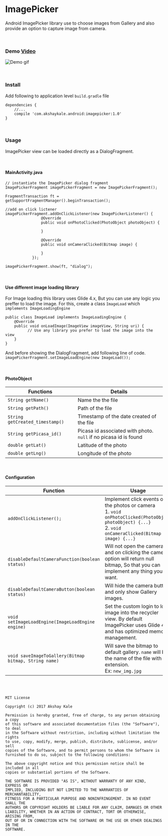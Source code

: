 # ImagePicker

Android ImagePicker library use to choose images from Gallery and also provide an option to capture image from camera.

<br>

### Demo [Video](https://youtu.be/ip0RlWPMN4k) 
![](https://raw.githubusercontent.com/akshaykale/ImagePicker/master/media/demo_gif.gif "Demo gif")


<br>

### Install

Add following to application level ```build.gradle``` file<br>
```
dependencies {
    //...
    compile 'com.akshaykale.android:imagepicker:1.0'
}
```
<br>

### Usage

ImagePicker view can be loaded directly as a DialogFragment.

<br>

#### MainActivity.java

```
// instantiate the ImagePicker dialog fragment
ImagePickerFragment imagePickerFragment = new ImagePickerFragment();

FragmentTransaction ft = getSupportFragmentManager().beginTransaction();

//add on click lictener
imagePickerFragment.addOnClickListener(new ImagePickerListener() {
                @Override
                public void onPhotoClicked(PhotoObject photoObject) {
                    
                }

                @Override
                public void onCameraClicked(Bitmap image) {

                }
            });

imagePickerFragment.show(ft, "dialog");

```
<br>

#### Use different image loading library

For Image loading this library uses Glide 4.x, But you can use any logic you preffer to load the image.
For this, create a class ```ImageLoad``` which  ```implements ImageLoadingEngine``` 
```
public class ImageLoad implements ImageLoadingEngine {
    @Override
    public void onLoadImage(ImageView imageView, String uri) {
          // Use any library you prefer to load the image into the view
    }
}
```
And before showing the DialogFragment, add following line of code.<br>
```imagePickerFragment.setImageLoadEngine(new ImageLoad());```

<br>

#### PhotoObject

| Functions | Details |
|---|---|
|```String getName()``` | Name the the file |
|```String getPath()``` | Path of the file |
|```String getCreated_timestamp()``` | Timestamp of the date created of the file |
|```String getPicasa_id()```| Picasa id associated with photo. ```null``` if no picasa id is found|
|```double getLat()``` | Latitude of the photo |
|```double getLng()``` | Longitude of the photo |

<br>

#### Configuration

| Function | Usage |
|---|---|
|```addOnClickListener();```| Implement click events on the photos or camera <br>1. ```void onPhotoClicked(PhotoObject photoObject) {...}``` <br>2. ```void onCameraClicked(Bitmap image) {...}```|
|```disableDefaultCameraFunction(boolean status)```| Will not open the camera and on clicking the camera option will return null bitmap, So that you can implement any thing you want.|
|```disableDefaultCameraButton(boolean status)```| Will hide the camera button and only show Gallery images.|
|```void setImageLoadEngine(ImageLoadEngine engine)```| Set the custom login to load image into the recycler view. By default ImagePicker uses Glide 4.x, and has optimized memory management.|
|```void saveImageToGallery(Bitmap bitmap, String name)```| Will save the bitmap to default gallery. ```name``` will be the name of the file with extension.<br>Ex: ```new_img.jpg```|



<br>
<br>

```
MIT License

Copyright (c) 2017 Akshay Kale

Permission is hereby granted, free of charge, to any person obtaining a copy
of this software and associated documentation files (the "Software"), to deal
in the Software without restriction, including without limitation the rights
to use, copy, modify, merge, publish, distribute, sublicense, and/or sell
copies of the Software, and to permit persons to whom the Software is
furnished to do so, subject to the following conditions:

The above copyright notice and this permission notice shall be included in all
copies or substantial portions of the Software.

THE SOFTWARE IS PROVIDED "AS IS", WITHOUT WARRANTY OF ANY KIND, EXPRESS OR
IMPLIED, INCLUDING BUT NOT LIMITED TO THE WARRANTIES OF MERCHANTABILITY,
FITNESS FOR A PARTICULAR PURPOSE AND NONINFRINGEMENT. IN NO EVENT SHALL THE
AUTHORS OR COPYRIGHT HOLDERS BE LIABLE FOR ANY CLAIM, DAMAGES OR OTHER
LIABILITY, WHETHER IN AN ACTION OF CONTRACT, TORT OR OTHERWISE, ARISING FROM,
OUT OF OR IN CONNECTION WITH THE SOFTWARE OR THE USE OR OTHER DEALINGS IN THE
SOFTWARE.
```
